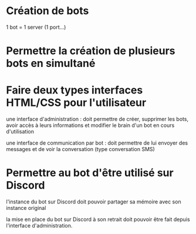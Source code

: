 # Création de bots

1 bot = 1 server (1 port...)

# Permettre la création de plusieurs bots en simultané

# Faire deux types interfaces HTML/CSS pour l'utilisateur

une interface d'administration : doit permettre de créer, supprimer les bots, avoir accès à leurs informations et modifier le brain d'un bot en cours d'utilisation

une interface de communication par bot : doit permettre de lui envoyer des messages et de voir la conversation (type conversation SMS)

# Permettre au bot d'être utilisé sur Discord

l'instance du bot sur Discord doit pouvoir partager sa mémoire avec son instance original

la mise en place du bot sur Discord à son retrait doit pouvoir être fait depuis l'interface d'administration.